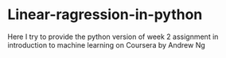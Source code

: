 # Linear-ragression-in-python
Here I try to provide the python version of week 2 assignment in introduction to machine learning on Coursera by Andrew Ng
